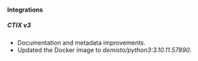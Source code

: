 
#### Integrations

##### CTIX v3

- Documentation and metadata improvements.
- Updated the Docker image to *demisto/python3:3.10.11.57890*.
